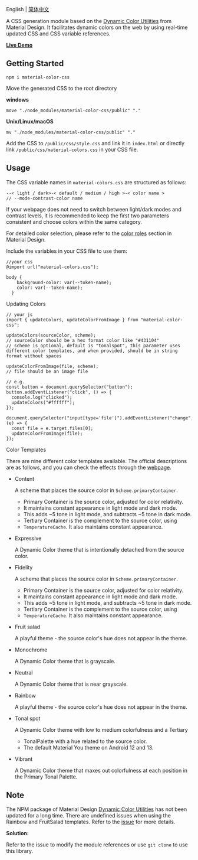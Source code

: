 English | [简体中文](./readme.zh-CN.md)

A CSS generation module based on the [Dynamic Color Utilities](https://github.com/material-foundation/material-color-utilities/tree/main) from Material Design. It facilitates dynamic colors on the web by using real-time updated CSS and CSS variable references.

[**Live Demo**](https://linvie.github.io/material-color-css/)

## Getting Started

```cli
npm i material-color-css
```

Move the generated CSS to the root directory

**windows**

```
move "./node_modules/material-color-css/public" "."
```

**Unix/Linux/macOS**

```
mv "./node_modules/material-color-css/public" "."
```

Add the CSS to `/public/css/style.css` and link it in `index.html` or directly link `/public/css/material-colors.css` in your CSS file.

## Usage

The CSS variable names in `material-colors.css` are structured as follows:

```
--< light / dark>-< default / medium / high >-< color name >
// --mode-contrast-color name
```

If your webpage does not need to switch between light/dark modes and contrast levels, it is recommended to keep the first two parameters consistent and choose colors within the same category.

For detailed color selection, please refer to the [color roles](https://m3.material.io/styles/color/roles) section in Material Design.

Include the variables in your CSS file to use them:

```
//your css
@import url("material-colors.css");

body {
    background-color: var(--token-name);
    color: var(--token-name);
  }
```

Updating Colors

```
// your js
import { updateColors, updateColorFromImage } from "material-color-css";

updateColors(sourceColor, scheme);
// sourceColor should be a hex format color like "#431104"
// scheme is optional, default is "tonalspot", this parameter uses different color templates, and when provided, should be in string format without spaces

updateColorFromImage(file, scheme);
// file should be an image file

// e.g.
const button = document.querySelector("button");
button.addEventListener("click", () => {
  console.log("clicked");
  updateColors("#ffffff");
});

document.querySelector("input[type='file']").addEventListener("change", (e) => {
  const file = e.target.files[0];
  updateColorFromImage(file);
});
```

Color Templates

There are nine different color templates available. The official descriptions are as follows, and you can check the effects through the [webpage](https://linvie.github.io/material-color-css/).

- Content

  A scheme that places the source color in `Scheme.primaryContainer`.

  - Primary Container is the source color, adjusted for color relativity.
  - It maintains constant appearance in light mode and dark mode.
  - This adds ~5 tone in light mode, and subtracts ~5 tone in dark mode.
  - Tertiary Container is the complement to the source color, using
  - `TemperatureCache`. It also maintains constant appearance.

- Expressive

  A Dynamic Color theme that is intentionally detached from the source color.

- Fidelity

  A scheme that places the source color in `Scheme.primaryContainer`.

  - Primary Container is the source color, adjusted for color relativity.
  - It maintains constant appearance in light mode and dark mode.
  - This adds ~5 tone in light mode, and subtracts ~5 tone in dark mode.
  - Tertiary Container is the complement to the source color, using
  - `TemperatureCache`. It also maintains constant appearance.

- Fruit salad

  A playful theme - the source color's hue does not appear in the theme.

- Monochrome

  A Dynamic Color theme that is grayscale.

- Neutral

  A Dynamic Color theme that is near grayscale.

- Rainbow

  A playful theme - the source color's hue does not appear in the theme.

- Tonal spot

  A Dynamic Color theme with low to medium colorfulness and a Tertiary

  - TonalPalette with a hue related to the source color.
  - The default Material You theme on Android 12 and 13.

- Vibrant

  A Dynamic Color theme that maxes out colorfulness at each position in the Primary Tonal Palette.

## Note

The NPM package of Material Design [Dynamic Color Utilities](https://github.com/material-foundation/material-color-utilities/tree/main) has not been updated for a long time. There are undefined issues when using the Rainbow and FruitSalad templates. Refer to the [issue](https://github.com/material-foundation/material-color-utilities/issues/137) for more details.

**Solution:**

Refer to the issue to modify the module references or use `git clone` to use this library.
